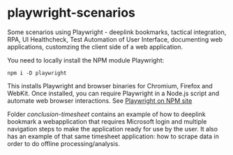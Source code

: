 # playwright-scenarios
Some scenarios using Playwright - deeplink bookmarks, tactical integration, RPA, UI Healthcheck, Test Automation of User Interface, documenting web applications, customzing the client side of a web application.

You need to locally install the NPM module Playwright:

`npm i -D playwright`

This installs Playwright and browser binaries for Chromium, Firefox and WebKit. Once installed, you can require Playwright in a Node.js script and automate web browser interactions. See [Playwright on NPM site](https://www.npmjs.com/package/playwright)

Folder *conclusion-timesheet* contains an example of how to deeplink bookmark a webapplication that requires Microsoft login and multiple navigation steps to make the application ready for use by the user. It also has an example of that same timesheet application: how to scrape data in order to do offline processing/analysis.
